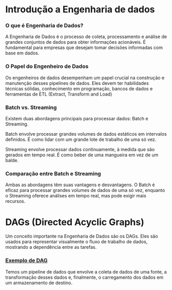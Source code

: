 # Introdução a Engenharia de dados

### O que é Engenharia de Dados?

A Engenharia de Dados é o processo de coleta, processamento e análise de grandes conjuntos de dados para obter informações acionáveis. É fundamental para empresas que desejam tomar decisões informadas com base em dados.

### O Papel do Engenheiro de Dados

Os engenheiros de dados desempenham um papel crucial na construção e manutenção desses pipelines de dados. Eles devem ter habilidades técnicas sólidas, conhecimento em programação, bancos de dados e ferramentas de ETL (Extract, Transform and Load)

### Batch vs. Streaming

Existem duas abordagens principais para processar dados: Batch e Streaming.

Batch envolve processar grandes volumes de dados estáticos em intervalos definidos. É como lidar com um grande lote de trabalho de uma só vez.

Streaming envolve processar dados continuamente, à medida que são gerados em tempo real. É como beber de uma mangueira em vez de um balde.

### Comparação entre Batch e Streaming

Ambas as abordagens têm suas vantagens e desvantagens. O Batch é eficaz para processar grandes volumes de dados de uma só vez, enquanto o Streaming oferece análises em tempo real, mas pode exigir mais recursos.

# DAGs (Directed Acyclic Graphs)

Um conceito importante na Engenharia de Dados são os DAGs. Eles são usados para representar visualmente o fluxo de trabalho de dados, mostrando a dependência entre as tarefas.



### [Exemplo de DAG](dag_ingestao.md)
Temos um pipeline de dados que envolve a coleta de dados de uma fonte, a transformação desses dados e, finalmente, o carregamento dos dados em um armazenamento de destino.


